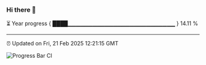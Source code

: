 ### Hi there 👋

⏳ Year progress { ████▁▁▁▁▁▁▁▁▁▁▁▁▁▁▁▁▁▁▁▁▁▁▁▁▁▁ } 14.11 %

---

⏰ Updated on Fri, 21 Feb 2025 12:21:15 GMT

![Progress Bar CI](https://github.com/code-lakshay/GitHub-Actions-Demo/workflows/Progress%20Bar%20CI/badge.svg)
